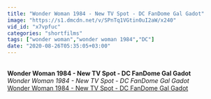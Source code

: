 ```yaml
---
title: "Wonder Woman 1984 - New TV Spot - DC FanDome Gal Gadot"
image: "https://s1.dmcdn.net/v/SPnTq1VGtin0uI2aW/x240"
vid_id: "x7vpfuc"
categories: "shortfilms"
tags: ["wonder woman","wonder woman 1984","DC"]
date: "2020-08-26T05:35:05+03:00"
---
```

<br><b>Wonder Woman 1984 - New TV Spot - DC FanDome Gal Gadot</b><br> <i>Wonder Woman 1984 - New TV Spot - DC FanDome Gal Gadot</i><br> <u>Wonder Woman 1984 - New TV Spot - DC FanDome Gal Gadot</u>
